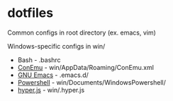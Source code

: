 # dotfiles

Common configs in root directory (ex. emacs, vim)

Windows-specific configs in win/

- Bash - .bashrc
- [ConEmu][conemu-github] - win/AppData/Roaming/ConEmu.xml
- [GNU Emacs][emacs-site] - .emacs.d/
- [Powershell][powershell-github] - win/Documents/WindowsPowershell/
- [hyper.js][hyper-github] - win/.hyper.js

[conemu-github]: https://github.com/Maximus5/ConEmu
[emacs-site]: https://www.gnu.org/software/emacs/
[powershell-github]:  https://github.com/PowerShell/PowerShell
[hyper-github]: https://github.com/zeit/hyper
